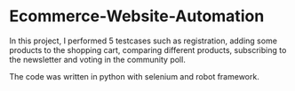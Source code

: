 # Ecommerce-Website-Automation

In this project, I performed 5 testcases such as registration, adding some products to the shopping cart, comparing different products, subscribing to the newsletter and voting in the community poll.   

The code was written in python with selenium and robot framework. 

